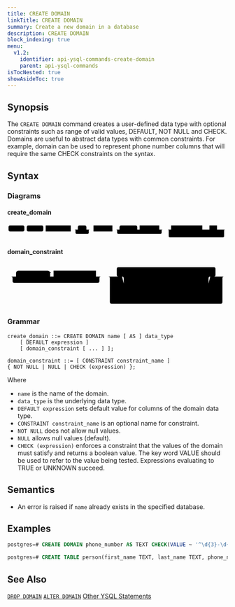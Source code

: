 ```yaml
---
title: CREATE DOMAIN
linkTitle: CREATE DOMAIN
summary: Create a new domain in a database
description: CREATE DOMAIN
block_indexing: true
menu:
  v1.2:
    identifier: api-ysql-commands-create-domain
    parent: api-ysql-commands
isTocNested: true
showAsideToc: true
---
```


## Synopsis

The `CREATE DOMAIN` command creates a user-defined data type with optional constraints such as range of valid values, DEFAULT, NOT NULL and CHECK. 
Domains are useful to abstract data types with common constraints. For example, domain can be used to represent phone number columns that will require the same CHECK constraints on the syntax.

## Syntax

### Diagrams

#### create_domain

<svg class="rrdiagram" version="1.1" xmlns:xlink="http://www.w3.org/1999/xlink" xmlns="http://www.w3.org/2000/svg" width="931" height="65" viewbox="0 0 931 65"><path class="connector" d="M0 22h5m67 0h10m70 0h10m106 0h30m36 0h20m-71 0q5 0 5 5v8q0 5 5 5h46q5 0 5-5v-8q0-5 5-5m5 0h10m80 0h30m75 0h10m83 0h20m-203 0q5 0 5 5v8q0 5 5 5h178q5 0 5-5v-8q0-5 5-5m5 0h30m132 0h30m32 0h20m-67 0q5 0 5 5v8q0 5 5 5h42q5 0 5-5v-8q0-5 5-5m5 0h20m-249 0q5 0 5 5v23q0 5 5 5h224q5 0 5-5v-23q0-5 5-5m5 0h5"/><rect class="literal" x="5" y="5" width="67" height="25" rx="7"/><text class="text" x="15" y="22">CREATE</text><rect class="literal" x="82" y="5" width="70" height="25" rx="7"/><text class="text" x="92" y="22">DOMAIN</text><a xlink:href="../../grammar_diagrams#domain-name"><rect class="rule" x="162" y="5" width="106" height="25"/><text class="text" x="172" y="22">domain_name</text></a><rect class="literal" x="298" y="5" width="36" height="25" rx="7"/><text class="text" x="308" y="22">AS</text><a xlink:href="../../grammar_diagrams#data-type"><rect class="rule" x="364" y="5" width="80" height="25"/><text class="text" x="374" y="22">data_type</text></a><rect class="literal" x="474" y="5" width="75" height="25" rx="7"/><text class="text" x="484" y="22">DEFAULT</text><a xlink:href="../../grammar_diagrams#expression"><rect class="rule" x="559" y="5" width="83" height="25"/><text class="text" x="569" y="22">expression</text></a><a xlink:href="../../grammar_diagrams#domain-constraint"><rect class="rule" x="692" y="5" width="132" height="25"/><text class="text" x="702" y="22">domain_constraint</text></a><a xlink:href="../../grammar_diagrams#..."><rect class="rule" x="854" y="5" width="32" height="25"/><text class="text" x="864" y="22">...</text></a></svg>

#### domain_constraint

<svg class="rrdiagram" version="1.1" xmlns:xlink="http://www.w3.org/1999/xlink" xmlns="http://www.w3.org/2000/svg" width="634" height="125" viewbox="0 0 634 125"><path class="connector" d="M0 37h25m98 0h10m122 0h20m-265 0q5 0 5 5v8q0 5 5 5h240q5 0 5-5v-8q0-5 5-5m5 0h50m-5 0q-5 0-5-5v-17q0-5 5-5h274q5 0 5 5v17q0 5-5 5m-269 0h20m45 0h10m52 0h137m-254 25q0 5 5 5h5m52 0h177q5 0 5-5m-249-25q5 0 5 5v50q0 5 5 5h5m61 0h10m25 0h10m83 0h10m25 0h5q5 0 5-5v-50q0-5 5-5m5 0h40m-339 0q5 0 5 5v68q0 5 5 5h314q5 0 5-5v-68q0-5 5-5m5 0h5"/><rect class="literal" x="25" y="20" width="98" height="25" rx="7"/><text class="text" x="35" y="37">CONSTRAINT</text><a xlink:href="../../grammar_diagrams#constraint-name"><rect class="rule" x="133" y="20" width="122" height="25"/><text class="text" x="143" y="37">constraint_name</text></a><rect class="literal" x="345" y="20" width="45" height="25" rx="7"/><text class="text" x="355" y="37">NOT</text><rect class="literal" x="400" y="20" width="52" height="25" rx="7"/><text class="text" x="410" y="37">NULL</text><rect class="literal" x="345" y="50" width="52" height="25" rx="7"/><text class="text" x="355" y="67">NULL</text><rect class="literal" x="345" y="80" width="61" height="25" rx="7"/><text class="text" x="355" y="97">CHECK</text><rect class="literal" x="416" y="80" width="25" height="25" rx="7"/><text class="text" x="426" y="97">(</text><a xlink:href="../../grammar_diagrams#expression"><rect class="rule" x="451" y="80" width="83" height="25"/><text class="text" x="461" y="97">expression</text></a><rect class="literal" x="544" y="80" width="25" height="25" rx="7"/><text class="text" x="554" y="97">)</text></svg>

### Grammar
```
create_domain ::= CREATE DOMAIN name [ AS ] data_type
    [ DEFAULT expression ]
    [ domain_constraint [ ... ] ];

domain_constraint ::= [ CONSTRAINT constraint_name ]
{ NOT NULL | NULL | CHECK (expression) };
```

Where

- `name` is the name of the domain.
- `data_type` is the underlying data type.
- `DEFAULT expression` sets default value for columns of the domain data type.
- `CONSTRAINT constraint_name` is an optional name for constraint.
- `NOT NULL` does not allow null values.
- `NULL` allows null values (default).
- `CHECK (expression)` enforces a constraint that the values of the domain must satisfy and returns a boolean value. 
The key word VALUE should be used to refer to the value being tested. Expressions evaluating to TRUE or UNKNOWN succeed.

## Semantics

- An error is raised if `name` already exists in the specified database.

## Examples

```sql
postgres=# CREATE DOMAIN phone_number AS TEXT CHECK(VALUE ~ '^\d{3}-\d{3}-\d{4}$');
```

```sql
postgres=# CREATE TABLE person(first_name TEXT, last_name TEXT, phone_number phone_number);
```

## See Also
[`DROP DOMAIN`](../ddl_drop_domain)
[`ALTER DOMAIN`](../ddl_alter_domain)
[Other YSQL Statements](..)
